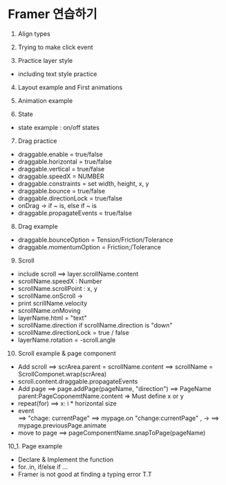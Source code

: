 # Framer 연습하기

1. Align types

2. Trying to make click event

3. Practice layer style 
 - including text style practice

4. Layout example and First animations

5. Animation example

6. State
 - state example : on/off states

7. Drag practice
 - draggable.enable = true/false
 - draggable.horizontal = true/false
 - draggable.vertical = true/false
 - draggable.speedX = NUMBER
 - draggable.constraints = set width, height, x, y
 - draggable.bounce = true/false
 - draggable.directionLock = true/false
 - onDrag -> if ~ is, else if ~ is
 - draggable.propagateEvents = true/false

8. Drag example
 - draggable.bounceOption = Tension/Friction/Tolerance
 - draggable.momentumOption = Friction;/Tolerance

9. Scroll
 - include scroll ==> layer.scrollName.content
 - scrollName.speedX : Number
 - scrollName.scrollPoint : x, y
 - scrollName.onScroll ->
 - print scrillName.velocity
 - scrollName.onMoving
 - layerName.html = "text"
 - scrollName.direction 
	if scrollName.direction is "down"
 - scrollName.directionLock = true / false
 - layerName.rotation = -scroll.angle

10. Scroll example & page component
 - Add scroll 
	==> scrArea.parent = scrollName.content
	==> scrollName = ScrollComponet.wrap(scrArea)
 - scroll.content.draggable.propagateEvents
 - Add page
	==> page.addPage(pageName, "direction") 
	==> PageName parent:PageCoponemtName.content
		=> Must define x or y 
 - repeat(for)
	==> x: i * horizontal size 
 - event 	
	==> "chage: currentPage"
	==> mypage.on "change:currentPage" , ->
 	==> mypage.previousPage.animate
 - move to page
	==> pageComponentName.snapToPage(pageName)

10_1. Page example
 - Declare & Implement the function
 - for..in, if/else if ...
 - Framer is not good at finding a typing error T.T
